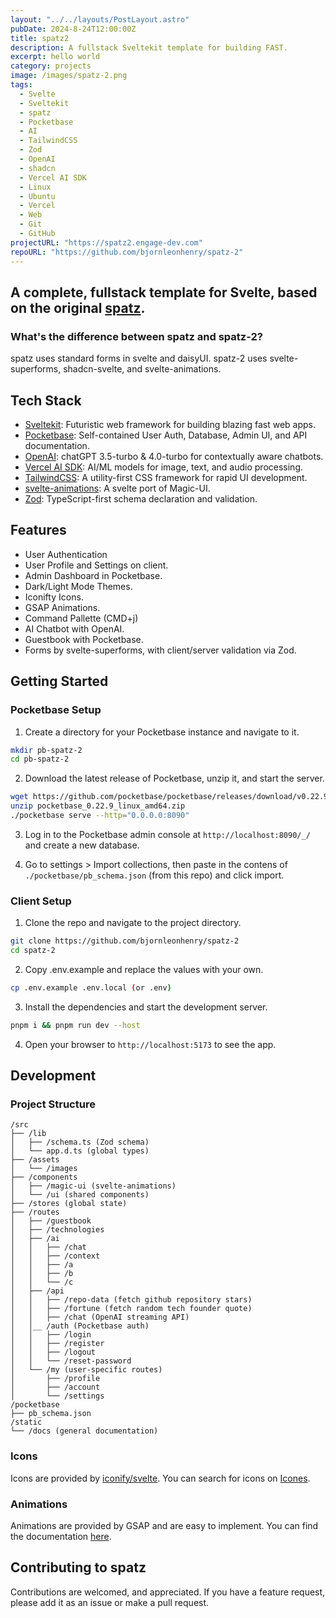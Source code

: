 ```yaml
---
layout: "../../layouts/PostLayout.astro"
pubDate: 2024-8-24T12:00:00Z
title: spatz2
description: A fullstack Sveltekit template for building FAST.
excerpt: hello world
category: projects
image: /images/spatz-2.png
tags:
  - Svelte
  - Sveltekit
  - spatz
  - Pocketbase
  - AI
  - TailwindCSS
  - Zod
  - OpenAI
  - shadcn
  - Vercel AI SDK
  - Linux
  - Ubuntu
  - Vercel
  - Web
  - Git
  - GitHub
projectURL: "https://spatz2.engage-dev.com"
repoURL: "https://github.com/bjornleonhenry/spatz-2"
---
```



## A complete, fullstack template for Svelte, based on the original [spatz](https://github.com/bjornleonhenry).


### What's the difference between spatz and spatz-2?

spatz uses standard forms in svelte and daisyUI.
spatz-2 uses svelte-superforms, shadcn-svelte, and svelte-animations.

## Tech Stack

- [Sveltekit](https://kit.svelte.dev/): Futuristic web framework for building blazing fast web apps.
- [Pocketbase](https://pocketbase.io): Self-contained User Auth, Database, Admin UI, and API documentation.
- [OpenAI](https://openai.com): chatGPT 3.5-turbo & 4.0-turbo for contextually aware chatbots.
- [Vercel AI SDK](https://vercel.com/ai): AI/ML models for image, text, and audio processing.
- [TailwindCSS](https://tailwindcss.com): A utility-first CSS framework for rapid UI development.
- [svelte-animations](https://animation-svelte.vercel.app/): A svelte port of Magic-UI.
- [Zod](https://zod.dev): TypeScript-first schema declaration and validation.

## Features
- User Authentication
- User Profile and Settings on client.
- Admin Dashboard in Pocketbase.
- Dark/Light Mode Themes.
- Iconifty Icons.
- GSAP Animations.
- Command Pallette (CMD+j)
- AI Chatbot with OpenAI.
- Guestbook with Pocketbase.
- Forms by svelte-superforms, with client/server validation via Zod.



## Getting Started

### Pocketbase Setup

1. Create a directory for your Pocketbase instance and navigate to it.

```bash
mkdir pb-spatz-2
cd pb-spatz-2
```

2. Download the latest release of Pocketbase, unzip it, and start the server.

```bash
wget https://github.com/pocketbase/pocketbase/releases/download/v0.22.9/pocketbase_0.22.9_linux_amd64.zip
unzip pocketbase_0.22.9_linux_amd64.zip
./pocketbase serve --http="0.0.0.0:8090"
```

3. Log in to the Pocketbase admin console at `http://localhost:8090/_/` and create a new database.

4. Go to settings > Import collections, then paste in the contens of `./pocketbase/pb_schema.json` (from this repo) and click import.

### Client Setup

1. Clone the repo and navigate to the project directory.

```bash
git clone https://github.com/bjornleonhenry/spatz-2
cd spatz-2
```

2. Copy .env.example and replace the values with your own.

```bash
cp .env.example .env.local (or .env)
```

3. Install the dependencies and start the development server.

```bash
pnpm i && pnpm run dev --host
```

4. Open your browser to `http://localhost:5173` to see the app.

## Development

### Project Structure

```
/src
├── /lib
│   ├── /schema.ts (Zod schema)
│   └── app.d.ts (global types)
├── /assets
│   └── /images
├── /components
│   ├── /magic-ui (svelte-animations)
│   └── /ui (shared components)
├── /stores (global state)
├── /routes
│   ├── /guestbook
│   ├── /technologies
│   ├── /ai
│   │   ├── /chat
│   │   ├── /context
│   │   ├── /a
│   │   ├── /b
│   │   └── /c
│   ├── /api
│   │   ├── /repo-data (fetch github repository stars)
│   │   ├── /fortune (fetch random tech founder quote)
│   │   ├── /chat (OpenAI streaming API)
│   │__ /auth (Pocketbase auth)
│   │   ├── /login
│   │   ├── /register
│   │   ├── /logout
│   │   └── /reset-password
│   └── /my (user-specific routes)
│       ├── /profile
│       ├── /account
│       └── /settings
/pocketbase
├── pb_schema.json
/static
└── /docs (general documentation)

```

### Icons

Icons are provided by [iconify/svelte](https://www.npmjs.com/package/@iconify/svelte).
You can search for icons on [Icones](https://icones.js.org/collection/all).

### Animations

Animations are provided by GSAP and are easy to implement. You can find the documentation [here](https://greensock.com/docs/v3/GSAP).

## Contributing to spatz

Contributions are welcomed, and appreciated. If you have a feature request, please add it as an issue or make a pull request.

